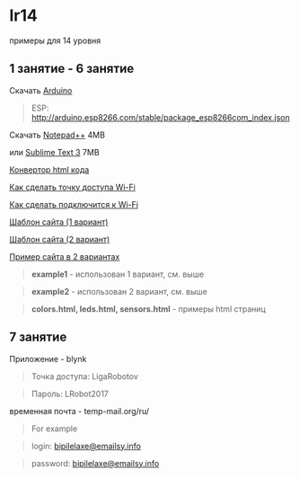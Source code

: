 # lr14
примеры для 14 уровня

## 1 занятие - 6 занятие
Скачать [Arduino](https://www.arduino.cc/en/Main/Donate)

>ESP: http://arduino.esp8266.com/stable/package_esp8266com_index.json

Скачать  [Notepad++](https://notepad-plus-plus.org/download/) 4MB

или [Sublime Text 3](http://www.sublimetext.com/3) 7MB



[Конвертор html кода](https://prestidigitateur.github.io/htmlToEsp/)

[Как сделать точку доступа Wi-Fi](https://github.com/prestidigitateur/lr14/blob/master/standart/accessPoint.ino)

[Как сделать подключится к Wi-Fi](https://github.com/prestidigitateur/lr14/blob/master/standart/station.ino)

[Шаблон сайта (1 вариант)](https://github.com/prestidigitateur/lr14/blob/master/standart/Site1.ino)

[Шаблон сайта (2 вариант)](https://github.com/prestidigitateur/lr14/blob/master/standart/Site2.ino)

[Пример сайта в 2 вариантах](https://github.com/prestidigitateur/lr14/tree/master/fullSite)

> **example1** - использован 1 вариант, см. выше

> **example2** - использован 2 вариант, см. выше

> **colors.html, leds.html, sensors.html** - примеры html страниц

## 7 занятие

Приложение - blynk

> Точка доступа: LigaRobotov

> Пароль: LRobot2017

временная почта - temp-mail.org/ru/
  >For example
  
  >login: bipilelaxe@emailsy.info
  
  >password: bipilelaxe@emailsy.info
  
